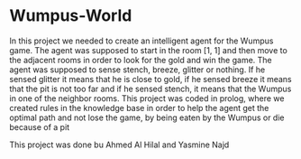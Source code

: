 # Wumpus-World

In this project we needed to create an intelligent agent for the Wumpus game. The agent was supposed to start in the room [1, 1] and then move to the adjacent rooms in order to look for the gold and win the game. The agent was supposed to sense stench, breeze, glitter or nothing. If he sensed glitter it means that he is close to gold, if he sensed breeze it means that the pit is not too far and if he sensed stench, it means that the Wumpus in one of the neighbor rooms. This project was coded in prolog, where we created rules in the knowledge base in order to help the agent get the optimal path and not lose the game, by being eaten by the Wumpus or die because of a pit

This project was done bu Ahmed Al Hilal and Yasmine Najd
